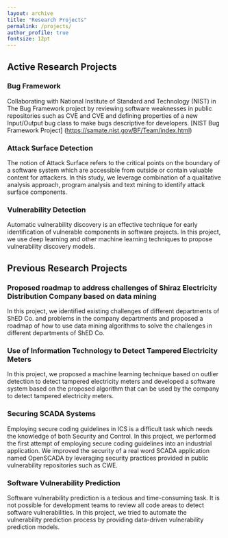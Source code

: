 ```yaml
---
layout: archive
title: "Research Projects"
permalink: /projects/
author_profile: true
fontsize: 12pt
---
```


## Active Research Projects

### Bug Framework
Collaborating with National Institute of Standard and Technology (NIST) in The Bug Framework project by reviewing software weaknesses in public repositories such as CVE and CVE and defining properties of a new Input/Output bug class to make bugs descriptive for developers. 
[NIST Bug Framework Project] (https://samate.nist.gov/BF/Team/index.html)

### Attack Surface Detection
The notion of Attack Surface refers to the critical points on the boundary of a software system which are accessible from outside or contain valuable content for attackers. In this study, we leverage combination of a qualitative analysis approach, program analysis and text mining to identify attack surface components.

### Vulnerability Detection
Automatic vulnerability discovery is an effective technique for early identification of vulnerable components in software projects. In this project, we use deep learning and other machine learning techniques to propose vulnerability discovery models. 

## Previous Research Projects

### Proposed roadmap to address challenges of Shiraz Electricity Distribution Company based on data mining
In this project, we identified existing challenges of different departments of ShED Co. and problems in the company departments and proposed a roadmap of how to use data mining algorithms to solve the challenges in different departments of ShED Co.

### Use of Information Technology to Detect Tampered Electricity Meters
In this project, we proposed a machine learning technique based on outlier detection to detect tampered electricity meters and developed a software system based on the proposed algorithm that can be used by the company to detect tampered electricity meters. 

### Securing SCADA Systems
Employing secure coding guidelines in ICS is a difficult task which needs the knowledge of both Security and Control. In this project, we performed the first attempt of employing secure coding guidelines into an industrial application. We improved the security of a real word SCADA application named OpenSCADA by leveraging security practices provided in public vulnerability repositories such as CWE. 

### Software Vulnerability Prediction
Software vulnerability prediction is a tedious and time-consuming task. It is not possible for development teams to review all code areas to detect software vulnerabilities. In this project, we tried to automate the vulnerability prediction process by providing data-driven vulnerability prediction models. 
